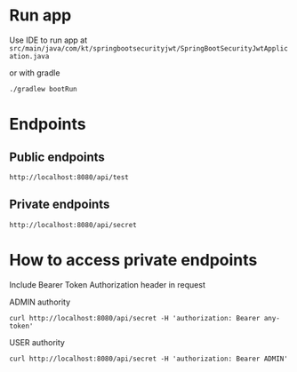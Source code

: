 # Run app

Use IDE to run app at `src/main/java/com/kt/springbootsecurityjwt/SpringBootSecurityJwtApplication.java`

or with gradle
```
./gradlew bootRun
```

# Endpoints

## Public endpoints

```
http://localhost:8080/api/test
```

## Private endpoints

```
http://localhost:8080/api/secret
```

# How to access private endpoints

Include Bearer Token Authorization header in request

ADMIN authority
```
curl http://localhost:8080/api/secret -H 'authorization: Bearer any-token'
```

USER authority
```
curl http://localhost:8080/api/secret -H 'authorization: Bearer ADMIN'
```
